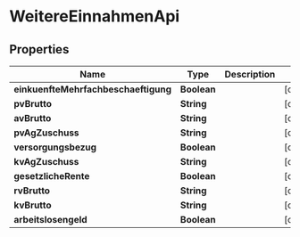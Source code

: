 
# WeitereEinnahmenApi

## Properties
Name | Type | Description | Notes
------------ | ------------- | ------------- | -------------
**einkuenfteMehrfachbeschaeftigung** | **Boolean** |  |  [optional]
**pvBrutto** | **String** |  |  [optional]
**avBrutto** | **String** |  |  [optional]
**pvAgZuschuss** | **String** |  |  [optional]
**versorgungsbezug** | **Boolean** |  |  [optional]
**kvAgZuschuss** | **String** |  |  [optional]
**gesetzlicheRente** | **Boolean** |  |  [optional]
**rvBrutto** | **String** |  |  [optional]
**kvBrutto** | **String** |  |  [optional]
**arbeitslosengeld** | **Boolean** |  |  [optional]



